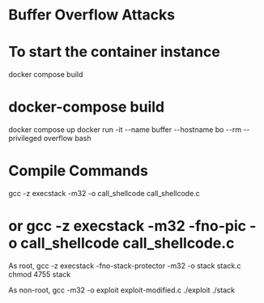 # Buffer Overflow Attacks

# To start the container instance
docker compose build
# docker-compose build

docker compose up
docker run -it --name buffer --hostname bo --rm --privileged overflow bash



# Compile Commands
gcc -z execstack -m32 -o call_shellcode call_shellcode.c
# or gcc -z execstack -m32 -fno-pic -o call_shellcode call_shellcode.c

As root,
gcc -z execstack -fno-stack-protector -m32 -o stack stack.c
chmod 4755 stack

As non-root,
gcc -m32 -o exploit exploit-modified.c
./exploit
./stack